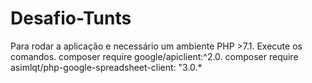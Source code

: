 # Desafio-Tunts
Para rodar a aplicação e necessário um ambiente PHP >7.1.
Execute os comandos. 
composer require google/apiclient:^2.0.
composer require asimlqt/php-google-spreadsheet-client: "3.0.*
